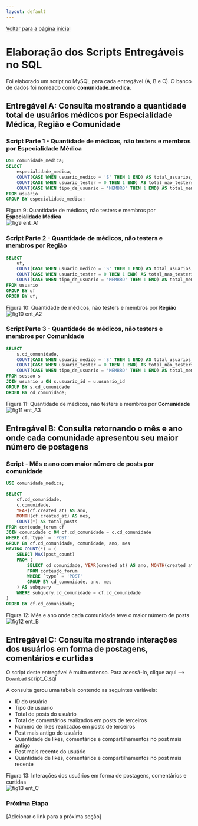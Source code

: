 ```yaml
---
layout: default
---
```


[Voltar para a página inicial](/)


# Elaboração dos Scripts Entregáveis no SQL

Foi elaborado um script no MySQL para cada entregável (A, B e C). O banco de dados foi nomeado como **comunidade_medica**.


## Entregável A: Consulta mostrando a quantidade total de usuários médicos por Especialidade Médica, Região e Comunidade


### Script Parte 1 - Quantidade de médicos, não testers e membros por **Especialidade Médica**
```sql
USE comunidade_medica;
SELECT
    especialidade_medica,
    COUNT(CASE WHEN usuario_medico = 'S' THEN 1 END) AS total_usuarios_medicos,
    COUNT(CASE WHEN usuario_tester = 0 THEN 1 END) AS total_nao_testers,
    COUNT(CASE WHEN tipo_de_usuario = 'MEMBRO' THEN 1 END) AS total_membros
FROM usuario
GROUP BY especialidade_medica;
```
Figura 9: Quantidade de médicos, não testers e membros por **Especialidade Médica**  
![fig9 ent_A1](https://github.com/user-attachments/assets/023d1c21-c6a8-4ebf-90f6-3428cda47cfc)


### Script Parte 2 - Quantidade de médicos, não testers e membros por **Região**
```sql
SELECT
    uf,
    COUNT(CASE WHEN usuario_medico = 'S' THEN 1 END) AS total_usuarios_medicos,
    COUNT(CASE WHEN usuario_tester = 0 THEN 1 END) AS total_nao_testers,
    COUNT(CASE WHEN tipo_de_usuario = 'MEMBRO' THEN 1 END) AS total_membros
FROM usuario
GROUP BY uf
ORDER BY uf;
```
Figura 10: Quantidade de médicos, não testers e membros por **Região**  
![fig10 ent_A2](https://github.com/user-attachments/assets/dfe1a465-8c66-45e0-9c00-9685ddc6d424)


### Script Parte 3 - Quantidade de médicos, não testers e membros por **Comunidade**
```sql
SELECT
    s.cd_comunidade,
    COUNT(CASE WHEN usuario_medico = 'S' THEN 1 END) AS total_usuarios_medicos,
    COUNT(CASE WHEN usuario_tester = 0 THEN 1 END) AS total_nao_testers,
    COUNT(CASE WHEN tipo_de_usuario = 'MEMBRO' THEN 1 END) AS total_membros
FROM sessao s
JOIN usuario u ON s.usuario_id = u.usuario_id
GROUP BY s.cd_comunidade
ORDER BY cd_comunidade;
```
Figura 11: Quantidade de médicos, não testers e membros por **Comunidade**  
![fig11 ent_A3](https://github.com/user-attachments/assets/da5dc5a3-f044-489e-99f0-709b3c5b2c92)


## Entregável B: Consulta retornando o mês e ano onde cada comunidade apresentou seu maior número de postagens

### Script - Mês e ano com maior número de posts por comunidade
```sql
USE comunidade_medica;

SELECT
    cf.cd_comunidade,
    c.comunidade,
    YEAR(cf.created_at) AS ano,
    MONTH(cf.created_at) AS mes,
    COUNT(*) AS total_posts
FROM conteudo_forum cf
JOIN comunidade c ON cf.cd_comunidade = c.cd_comunidade
WHERE cf.`type` = 'POST'
GROUP BY cf.cd_comunidade, comunidade, ano, mes
HAVING COUNT(*) = (
    SELECT MAX(post_count)
    FROM (
        SELECT cd_comunidade, YEAR(created_at) AS ano, MONTH(created_at) AS mes, COUNT(*) AS post_count
        FROM conteudo_forum
        WHERE `type` = 'POST'
        GROUP BY cd_comunidade, ano, mes
    ) AS subquery
    WHERE subquery.cd_comunidade = cf.cd_comunidade
)
ORDER BY cf.cd_comunidade;
```
Figura 12: Mês e ano onde cada comunidade teve o maior número de posts  
![fig12 ent_B](https://github.com/user-attachments/assets/a2f38de7-c067-4174-8206-fbd77f60093f)


## Entregável C: Consulta mostrando interações dos usuários em forma de postagens, comentários e curtidas

O script deste entregável é muito extenso. Para acessá-lo, clique aqui --> <a href="script_C.sql" class="button" download>
              <small>Download</small>
              script_C.sql
            </a>

A consulta gerou uma tabela contendo as seguintes variáveis:
- ID do usuário
- Tipo de usuário
- Total de posts do usuário
- Total de comentários realizados em posts de terceiros
- Número de likes realizados em posts de terceiros
- Post mais antigo do usuário
- Quantidade de likes, comentários e compartilhamentos no post mais antigo
- Post mais recente do usuário
- Quantidade de likes, comentários e compartilhamentos no post mais recente

Figura 13: Interações dos usuários em forma de postagens, comentários e curtidas  
![fig13 ent_C](https://github.com/user-attachments/assets/7b9eabd3-ae9f-453a-af9b-dac1332331bb)


### Próxima Etapa
[Adicionar o link para a próxima seção]

